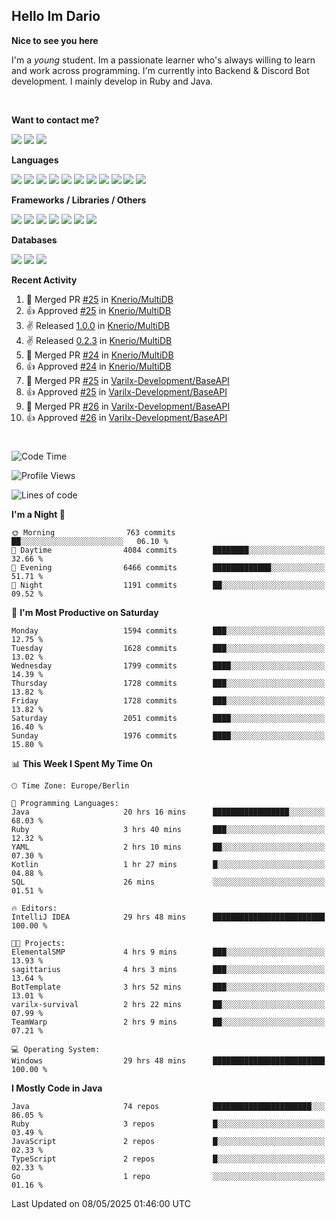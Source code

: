<h2>Hello Im Dario</h2>

**Nice to see you here**

I'm a *young* student. Im a passionate learner who's always willing to learn and work across
programming. I'm currently into Backend & Discord Bot development. I mainly develop in Ruby and Java.

<br/>

**Want to contact me?**

<a href="https://github.com/knerio"><img src="https://img.shields.io/badge/-Github-blue?style=for-the-badge&logo=github&logoColor=white"/></a> <a href="https://discord.com/users/639416958923702292"><img src="https://img.shields.io/badge/-knerio-blue?style=for-the-badge&logo=discord&logoColor=white"/></a> <a href="https://twitch.tv/dopalos_"><img src="https://img.shields.io/badge/-twitch-blue?style=for-the-badge&logo=twitch&logoColor=white"/></a>

**Languages**

<img src="https://img.shields.io/badge/-Java-blue?style=for-the-badge&logo=java&logoColor=white"/> <img src="https://img.shields.io/badge/-Ruby-blue?style=for-the-badge&logo=Ruby&logoColor=white"/> <img src="https://img.shields.io/badge/-Git-blue?style=for-the-badge&logo=Git&logoColor=white"/> <img src="https://img.shields.io/badge/-HTML-blue?style=for-the-badge&logo=html5&logoColor=white"/> <img src="https://img.shields.io/badge/-CSS-blue?style=for-the-badge&logo=CSS3&logoColor=white"/> <img src="https://img.shields.io/badge/-Javascript-blue?style=for-the-badge&logo=javascript&logoColor=white"/> <img src="https://img.shields.io/badge/-Typescript-blue?style=for-the-badge&logo=TypeScript&logoColor=white"/> <img src="https://img.shields.io/badge/-Kotlin-blue?style=for-the-badge&logo=kotlin&logoColor=white"/> <img src="https://img.shields.io/badge/-SQL-blue?style=for-the-badge&logo=MYSQL&logoColor=white"/> <img src="https://img.shields.io/badge/-Markdown-blue?style=for-the-badge&logo=Markdown&logoColor=white"/> <img src="https://img.shields.io/badge/-JSON-blue?style=for-the-badge&logo=JSON&logoColor=white"/>
<br/>

 **Frameworks / Libraries / Others**

<img src="https://img.shields.io/badge/-Ruby_On_Rails-blue?style=for-the-badge&logo=ruby-on-rails&logoColor=white"/> <img src="https://img.shields.io/badge/-JDA-blue?style=for-the-badge&logo=JDA&logoColor=white"/> <img src="https://img.shields.io/badge/-Bootstrap-blue?style=for-the-badge&logo=Bootstrap&logoColor=white"/> <img src="https://img.shields.io/badge/-Node.JS-blue?style=for-the-badge&logo=node.js&logoColor=white"/> <img src="https://img.shields.io/badge/-React-blue?style=for-the-badge&logo=React&logoColor=white"/> <img src="https://img.shields.io/badge/-Express-blue?style=for-the-badge&logo=Express&logoColor=white"/> <img src="https://img.shields.io/badge/-Next.Js-blue?style=for-the-badge&logo=Next.Js&logoColor=white"/>

**Databases**

<img src="https://img.shields.io/badge/-MongoDB-blue?style=for-the-badge&logo=mongodb&logoColor=white"/> <img src="https://img.shields.io/badge/-MariaDB-blue?style=for-the-badge&logo=MariaDB&logoColor=white"/>
<img src="https://img.shields.io/badge/-PostgreSQL-blue?style=for-the-badge&logo=PostgreSQl&logoColor=white"/>

**Recent Activity**

<!--RECENT_ACTIVITY:start-->
1. 🎉 Merged PR [#25](https://github.com/Knerio/MultiDB/pull/25) in [Knerio/MultiDB](https://github.com/Knerio/MultiDB)<br>
2. 👍 Approved [#25](https://github.com/Knerio/MultiDB/pull/25#pullrequestreview-2821537151) in [Knerio/MultiDB](https://github.com/Knerio/MultiDB)<br>
3. ✌️ Released [1.0.0](https://github.com/Knerio/MultiDB/releases/tag/1.0.0) in [Knerio/MultiDB](https://github.com/Knerio/MultiDB)<br>
4. ✌️ Released [0.2.3](https://github.com/Knerio/MultiDB/releases/tag/0.2.3) in [Knerio/MultiDB](https://github.com/Knerio/MultiDB)<br>
5. 🎉 Merged PR [#24](https://github.com/Knerio/MultiDB/pull/24) in [Knerio/MultiDB](https://github.com/Knerio/MultiDB)<br>
6. 👍 Approved [#24](https://github.com/Knerio/MultiDB/pull/24#pullrequestreview-2818406063) in [Knerio/MultiDB](https://github.com/Knerio/MultiDB)<br>
7. 🎉 Merged PR [#25](https://github.com/Varilx-Development/BaseAPI/pull/25) in [Varilx-Development/BaseAPI](https://github.com/Varilx-Development/BaseAPI)<br>
8. 👍 Approved [#25](https://github.com/Varilx-Development/BaseAPI/pull/25#pullrequestreview-2815714838) in [Varilx-Development/BaseAPI](https://github.com/Varilx-Development/BaseAPI)<br>
9. 🎉 Merged PR [#26](https://github.com/Varilx-Development/BaseAPI/pull/26) in [Varilx-Development/BaseAPI](https://github.com/Varilx-Development/BaseAPI)<br>
10. 👍 Approved [#26](https://github.com/Varilx-Development/BaseAPI/pull/26#pullrequestreview-2815714460) in [Varilx-Development/BaseAPI](https://github.com/Varilx-Development/BaseAPI)<br>
<!--RECENT_ACTIVITY:end-->
 
#

<!--START_SECTION:waka-->
![Code Time](http://img.shields.io/badge/Code%20Time-1%2C121%20hrs%2027%20mins-blue)

![Profile Views](http://img.shields.io/badge/Profile%20Views-0-blue)

![Lines of code](https://img.shields.io/badge/From%20Hello%20World%20I%27ve%20Written-967.6%20thousand%20lines%20of%20code-blue)

**I'm a Night 🦉** 

```text
🌞 Morning                763 commits         ██░░░░░░░░░░░░░░░░░░░░░░░   06.10 % 
🌆 Daytime                4084 commits        ████████░░░░░░░░░░░░░░░░░   32.66 % 
🌃 Evening                6466 commits        █████████████░░░░░░░░░░░░   51.71 % 
🌙 Night                  1191 commits        ██░░░░░░░░░░░░░░░░░░░░░░░   09.52 % 
```
📅 **I'm Most Productive on Saturday** 

```text
Monday                   1594 commits        ███░░░░░░░░░░░░░░░░░░░░░░   12.75 % 
Tuesday                  1628 commits        ███░░░░░░░░░░░░░░░░░░░░░░   13.02 % 
Wednesday                1799 commits        ████░░░░░░░░░░░░░░░░░░░░░   14.39 % 
Thursday                 1728 commits        ███░░░░░░░░░░░░░░░░░░░░░░   13.82 % 
Friday                   1728 commits        ███░░░░░░░░░░░░░░░░░░░░░░   13.82 % 
Saturday                 2051 commits        ████░░░░░░░░░░░░░░░░░░░░░   16.40 % 
Sunday                   1976 commits        ████░░░░░░░░░░░░░░░░░░░░░   15.80 % 
```


📊 **This Week I Spent My Time On** 

```text
🕑︎ Time Zone: Europe/Berlin

💬 Programming Languages: 
Java                     20 hrs 16 mins      █████████████████░░░░░░░░   68.03 % 
Ruby                     3 hrs 40 mins       ███░░░░░░░░░░░░░░░░░░░░░░   12.32 % 
YAML                     2 hrs 10 mins       ██░░░░░░░░░░░░░░░░░░░░░░░   07.30 % 
Kotlin                   1 hr 27 mins        █░░░░░░░░░░░░░░░░░░░░░░░░   04.88 % 
SQL                      26 mins             ░░░░░░░░░░░░░░░░░░░░░░░░░   01.51 % 

🔥 Editors: 
IntelliJ IDEA            29 hrs 48 mins      █████████████████████████   100.00 % 

🐱‍💻 Projects: 
ElementalSMP             4 hrs 9 mins        ███░░░░░░░░░░░░░░░░░░░░░░   13.93 % 
sagittarius              4 hrs 3 mins        ███░░░░░░░░░░░░░░░░░░░░░░   13.64 % 
BotTemplate              3 hrs 52 mins       ███░░░░░░░░░░░░░░░░░░░░░░   13.01 % 
varilx-survival          2 hrs 22 mins       ██░░░░░░░░░░░░░░░░░░░░░░░   07.99 % 
TeamWarp                 2 hrs 9 mins        ██░░░░░░░░░░░░░░░░░░░░░░░   07.21 % 

💻 Operating System: 
Windows                  29 hrs 48 mins      █████████████████████████   100.00 % 
```

**I Mostly Code in Java** 

```text
Java                     74 repos            ██████████████████████░░░   86.05 % 
Ruby                     3 repos             █░░░░░░░░░░░░░░░░░░░░░░░░   03.49 % 
JavaScript               2 repos             █░░░░░░░░░░░░░░░░░░░░░░░░   02.33 % 
TypeScript               2 repos             █░░░░░░░░░░░░░░░░░░░░░░░░   02.33 % 
Go                       1 repo              ░░░░░░░░░░░░░░░░░░░░░░░░░   01.16 % 
```




 Last Updated on 08/05/2025 01:46:00 UTC
<!--END_SECTION:waka-->

